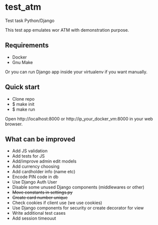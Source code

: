 # test_atm
Test task Python/Django

This test app emulates wor ATM with demonstration purpose. 

## Requirements

- Docker
- Gnu Make

Or you can run Django app inside your virtualenv if you want manually.

## Quick start
- Clone repo
- $ make init
- $ make run

Open http://localhost:8000 or http://ip_your_docker_vm:8000 in your web browser.

## What can be improved
- Add JS validation
- Add tests for JS
- Add/improve admin edit models
- Add currency choosing
- Add cardholder info (name etc)
- Encode PIN code in db
- Use Django Auth User
- Disable some unused Django components (middlewares or other)
- ~~Move constants in settings.py~~
- ~~Create card number unique~~
- Check cookies if client use (we use cookies)
- Use Django components for security or create decorator for view
- Write additional test cases
- Add session timeouut

